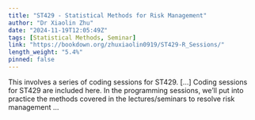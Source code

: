 ```yaml
---
title: "ST429 - Statistical Methods for Risk Management"
author: "Dr Xiaolin Zhu"
date: "2024-11-19T12:05:49Z"
tags: [Statistical Methods, Seminar]
link: "https://bookdown.org/zhuxiaolin0919/ST429-R_Sessions/"
length_weight: "5.4%"
pinned: false
---
```


This involves a series of coding sessions for ST429. [...] Coding sessions for ST429 are included here. In the programming sessions, we’ll put into practice the methods covered in the lectures/seminars to resolve risk management ...
